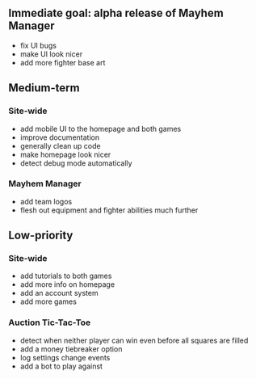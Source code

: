 ## Immediate goal: alpha release of Mayhem Manager
- fix UI bugs
- make UI look nicer
- add more fighter base art

## Medium-term
### Site-wide
- add mobile UI to the homepage and both games
- improve documentation
- generally clean up code
- make homepage look nicer
- detect debug mode automatically

### Mayhem Manager
- add team logos
- flesh out equipment and fighter abilities much further

## Low-priority
### Site-wide
- add tutorials to both games
- add more info on homepage
- add an account system
- add more games

### Auction Tic-Tac-Toe
- detect when neither player can win even before all squares are filled
- add a money tiebreaker option
- log settings change events
- add a bot to play against